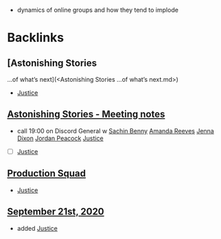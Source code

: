 - dynamics of online groups and how they tend to implode

# Backlinks
## [Astonishing Stories
...of what’s next](<Astonishing Stories
...of what’s next.md>)
- [Justice](<Justice.md>)

## [Astonishing Stories -  Meeting notes](<Astonishing Stories -  Meeting notes.md>)
- call 19:00 on Discord General w [Sachin Benny](<Sachin Benny.md>) [Amanda Reeves](<Amanda Reeves.md>) [Jenna Dixon](<Jenna Dixon.md>) [Jordan Peacock](<Jordan Peacock.md>) [Justice](<Justice.md>)

- [ ] [Justice](<Justice.md>)

## [Production Squad](<Production Squad.md>)
- [Justice](<Justice.md>)

## [September 21st, 2020](<September 21st, 2020.md>)
- added [Justice](<Justice.md>)


